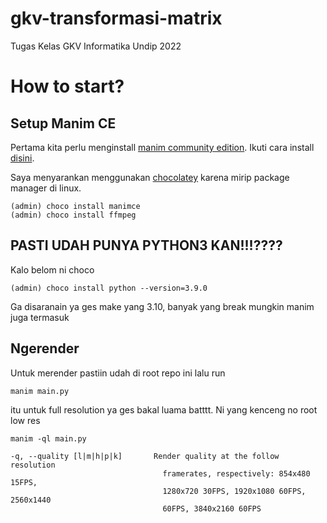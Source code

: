 # gkv-transformasi-matrix
Tugas Kelas GKV Informatika Undip 2022

# How to start?

## Setup Manim CE
Pertama kita perlu menginstall [manim community edition](https://github.com/ManimCommunity/manim). Ikuti cara install [disini](https://docs.manim.community/en/stable/installation.html).

Saya menyarankan menggunakan [chocolatey](https://chocolatey.org/install) karena mirip package manager di linux.
```
(admin) choco install manimce
(admin) choco install ffmpeg
```
## PASTI UDAH PUNYA PYTHON3 KAN!!!????
Kalo belom ni choco
```
(admin) choco install python --version=3.9.0
```
Ga disaranain ya ges make yang 3.10, banyak yang break mungkin manim juga termasuk

## Ngerender
Untuk merender pastiin udah di root repo ini lalu run
```
manim main.py
```
itu untuk full resolution ya ges bakal luama batttt. Ni yang kenceng no root low res
```
manim -ql main.py
```
```
-q, --quality [l|m|h|p|k]       Render quality at the follow resolution
                                  framerates, respectively: 854x480 15FPS,
                                  1280x720 30FPS, 1920x1080 60FPS, 2560x1440
                                  60FPS, 3840x2160 60FPS
```